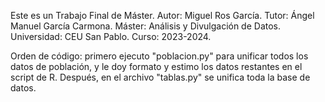 Este es un Trabajo Final de Máster.
  Autor: Miguel Ros García.
  Tutor: Ángel Manuel García Carmona.
  Máster: Análisis y Divulgación de Datos.
  Universidad: CEU San Pablo.
  Curso: 2023-2024.

Orden de código: primero ejecuto "poblacion.py" para unificar todos los datos de población, y le doy formato y estimo los datos restantes
en el script de R. Después, en el archivo "tablas.py" se unifica toda la base de datos.

